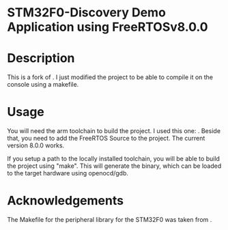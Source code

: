 STM32F0-Discovery Demo Application using FreeRTOSv8.0.0
=======================================================

# Description

This is a fork of [](https://github.com/rgrover/stm32f0-discovery). I just modified the project to be able to compile it on the console using a makefile.

# Usage

You will need the arm toolchain to build the project. I used this one: [](https://launchpad.net/gcc-arm-embedded).
Beside that, you need to add the FreeRTOS Source to the project. The current version 8.0.0 works.

If you setup a path to the locally installed toolchain, you will be able to build the project using "make". This will generate the binary, which can be loaded
to the target hardware using openocd/gdb.

# Acknowledgements

The Makefile for the peripheral library for the STM32F0 was taken from [](https://github.com/szczys/stm32f0-discovery-basic-template).


